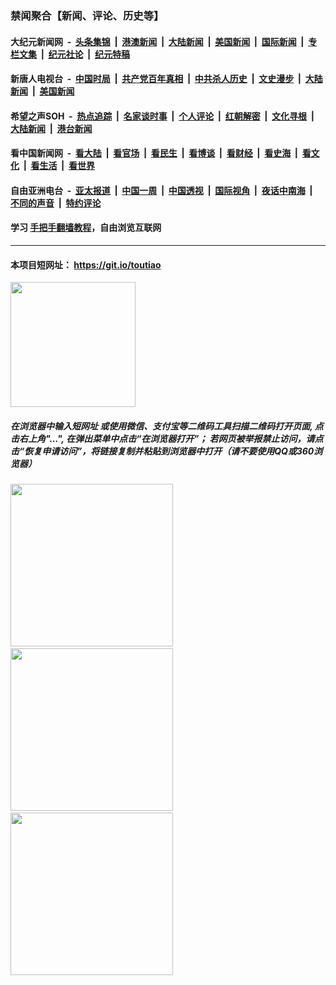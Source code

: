 ### 禁闻聚合【新闻、评论、历史等】

#### 大纪元新闻网 &nbsp;-&nbsp; [头条集锦](indexes/E头条集锦.md?t=02040722) &nbsp;|&nbsp; [港澳新闻](indexes/E港澳新闻.md?t=02040722)  &nbsp;|&nbsp; [大陆新闻](indexes/E大陆新闻.md?t=02040722) &nbsp;|&nbsp; [美国新闻](indexes/E美国新闻.md?t=02040722) &nbsp;|&nbsp; [国际新闻](indexes/E国际新闻.md?t=02040722) &nbsp;|&nbsp; [专栏文集](indexes/E专栏文集.md?t=02040722) &nbsp;|&nbsp; [纪元社论](indexes/E纪元社论.md?t=02040722) &nbsp;|&nbsp; [纪元特稿](indexes/E纪元特稿.md?t=02040722) 

#### 新唐人电视台 &nbsp;-&nbsp; [中国时局](indexes/N中国时局.md?t=02040722) &nbsp;|&nbsp; [共产党百年真相](indexes/N共产党百年真相.md?t=02040722) &nbsp;|&nbsp; [中共杀人历史](indexes/N中共杀人历史.md?t=02040722) &nbsp;|&nbsp; [文史漫步](indexes/N文史漫步.md?t=02040722) &nbsp;|&nbsp; [大陆新闻](indexes/N大陆新闻.md?t=02040722) &nbsp;|&nbsp; [美国新闻](indexes/N美国新闻.md?t=02040722)

#### 希望之声SOH &nbsp;-&nbsp; [热点追踪](indexes/H热点追踪.md?t=02040722) &nbsp;|&nbsp; [名家谈时事](indexes/H名家谈时事.md?t=02040722) &nbsp;|&nbsp; [个人评论](indexes/H个人评论.md?t=02040722)  &nbsp;|&nbsp; [红朝解密](indexes/H红朝解密.md?t=02040722) &nbsp;|&nbsp; [文化寻根](indexes/H文化寻根.md?t=02040722) &nbsp;|&nbsp; [大陆新闻](indexes/H大陆新闻.md?t=02040722) &nbsp;|&nbsp; [港台新闻](indexes/H港台新闻.md?t=02040722)

#### 看中国新闻网 &nbsp;-&nbsp; [看大陆](indexes/S看大陆.md?t=02040722) &nbsp;|&nbsp; [看官场](indexes/S看官场.md?t=02040722) &nbsp;|&nbsp; [看民生](indexes/S看民生.md?t=02040722)  &nbsp;|&nbsp; [看博谈](indexes/S看博谈.md?t=02040722) &nbsp;|&nbsp; [看财经](indexes/S看财经.md?t=02040722) &nbsp;|&nbsp; [看史海](indexes/S看史海.md?t=02040722) &nbsp;|&nbsp; [看文化](indexes/S看文化.md?t=02040722) &nbsp;|&nbsp; [看生活](indexes/S看生活.md?t=02040722) &nbsp;|&nbsp; [看世界](indexes/S看世界.md?t=02040722)

#### 自由亚洲电台 &nbsp;-&nbsp; [亚太报道](indexes/R亚太报道.md?t=02040722) &nbsp;|&nbsp; [中国一周](indexes/R中国一周.md?t=02040722) &nbsp;|&nbsp; [中国透视](indexes/R中国透视.md?t=02040722)  &nbsp;|&nbsp; [国际视角](indexes/R国际视角.md?t=02040722) &nbsp;|&nbsp; [夜话中南海](indexes/R夜话中南海.md?t=02040722) &nbsp;|&nbsp; [不同的声音](indexes/R不同的声音.md?t=02040722) &nbsp;|&nbsp; [特约评论](indexes/R特约评论.md?t=02040722)

#### 学习 [手把手翻墙教程](https://github.com/gfw-breaker/guides/wiki)，自由浏览互联网

----

#### 本项目短网址： https://git.io/toutiao
<img src="https://raw.githubusercontent.com/gfw-breaker/banned-news/master/scripts/img/qr.png" width="200px"/>  

##### 在浏览器中输入短网址 或使用微信、支付宝等二维码工具扫描二维码打开页面, 点击右上角"...", 在弹出菜单中点击“在浏览器打开”； 若网页被举报禁止访问，请点击“恢复申请访问”，将链接复制并粘贴到浏览器中打开（请不要使用QQ或360浏览器）

<img src="https://raw.githubusercontent.com/gfw-breaker/banned-news/master/scripts/img/1.png" width="260px"/> &nbsp; <img src="https://raw.githubusercontent.com/gfw-breaker/banned-news/master/scripts/img/2.png" width="260px"/> &nbsp; <img src="https://raw.githubusercontent.com/gfw-breaker/banned-news/master/scripts/img/3.png" width="260px"/>
